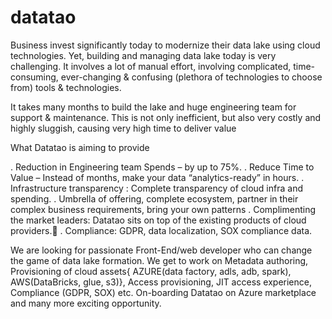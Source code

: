 # datatao
Business invest significantly today to modernize their data lake using cloud technologies. Yet, building and managing data lake 
today is very challenging. It involves a lot of manual effort, involving complicated, time-consuming, ever-changing & confusing
(plethora of technologies to choose from) tools & technologies. 

It takes many months to build the lake and huge engineering team for support & maintenance. This is not only inefficient, 
but also very costly and highly sluggish, causing very high time to deliver value

What Datatao is aiming to provide 

. Reduction in Engineering team Spends – by up to 75%.
. Reduce Time to Value – Instead of months, make your data “analytics-ready” in hours.
. Infrastructure transparency : Complete transparency of cloud infra and spending.
. Umbrella of offering, complete ecosystem, partner in their complex business requirements, bring your own patterns
. Complimenting the market leaders: Datatao sits on top of the existing products of cloud providers.
. Compliance: GDPR, data localization, SOX compliance data.


We are looking for passionate Front-End/web developer who can change the game of data lake formation. 
We get to work on 
Metadata authoring, 
Provisioning of cloud assets{ AZURE(data factory, adls, adb, spark), AWS(DataBricks, glue, s3)},
Access provisioning, 
JIT access experience, 
Compliance (GDPR, SOX) etc.
On-boarding Datatao on Azure marketplace and many more exciting opportunity.


